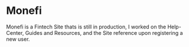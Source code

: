 # Monefi

Monefi is a Fintech Site thats is still in production, I worked on the Help-Center, Guides and Resources, and the Site reference upon registering a new user.
